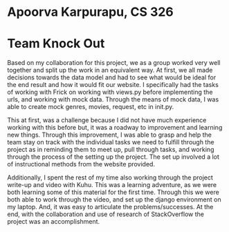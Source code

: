 # Apoorva Karpurapu, CS 326 
# Team Knock Out

Based on my collaboration for this project, we as a group worked very well together and split up the work in an equivalent way. At first, we all made decisions towards the data model and had to see what would be ideal for the end result and how it would fit our website. I specifically had the tasks of working with Frick on working with views.py before implementing the urls, and working with mock data. Through the means of mock data, I was able to create mock genres, movies, request, etc in init.py.

This at first, was a challenge because I did not have much experience working with this before but, it was a roadway to improvement and learning new things. Through this improvement, I was able to grasp and help the team stay on track with the individual tasks we need to fulfill through the project as in reminding them to meet up, pull through tasks, and working through the process of the setting up the project. The set up involved a lot of instructional methods from the website provided.

Additionally, I spent the rest of my time also working through the project write-up and video with Kuhu. This was a learning adventure, as we were both learning some of this material for the first time. Through this we were both able to work through the video, and set up the django environment on my laptop. And, it was easy to articulate the problems/successes. At the end, with the collaboration and use of research of StackOverflow the project was an accomplishment.
